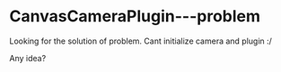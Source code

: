 CanvasCameraPlugin---problem
============================

Looking for the solution of problem.
Cant initialize camera and plugin :/

Any idea?
